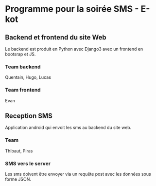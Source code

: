 # Programme pour la soirée SMS - E-kot
## Backend et frontend du site Web
Le backend est produit en Python avec Django3 avec un frontend en bootsrap et JS.
### Team backend
Quentain, Hugo, Lucas
### Team frontend
Evan
## Reception SMS
Application android qui envoit les sms au backend du site web.
### Team
Thibaut, Piras
### SMS vers le server
Les sms doivent être envoyer via un requête post avec les données sous forme JSON.
